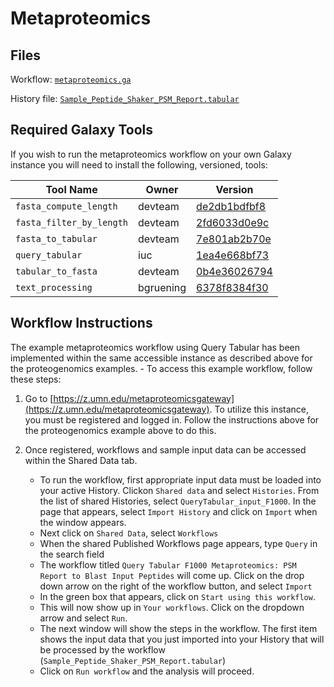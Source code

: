 # Metaproteomics

## Files

Workflow: [`metaproteomics.ga`](metaproteomics.ga)

History file: [`Sample_Peptide_Shaker_PSM_Report.tabular`](Sample_Peptide_Shaker_PSM_Report.tabular)

## Required Galaxy Tools

If you wish to run the metaproteomics workflow on your own Galaxy instance you will need to install the following, versioned, tools:

| Tool Name                | Owner     | Version |
|--------------------------|-----------|---------|
| `fasta_compute_length`   | devteam   | [de2db1bdfbf8](https://toolshed.g2.bx.psu.edu/repos/devteam/fasta_compute_length/rev/de2db1bdfbf8) |
| `fasta_filter_by_length` | devteam   | [2fd6033d0e9c](https://toolshed.g2.bx.psu.edu/repos/devteam/fasta_filter_by_length/rev/2fd6033d0e9c) |
| `fasta_to_tabular`       | devteam   | [7e801ab2b70e](https://toolshed.g2.bx.psu.edu/repos/devteam/fasta_to_tabular/rev/7e801ab2b70e) | 
| `query_tabular`          | iuc       | [1ea4e668bf73](https://toolshed.g2.bx.psu.edu/repos/iuc/query_tabular/rev/1ea4e668bf73) |
| `tabular_to_fasta`       | devteam   | [0b4e36026794](https://toolshed.g2.bx.psu.edu/repos/devteam/tabular_to_fasta/rev/0b4e36026794) |
| `text_processing`        | bgruening | [6378f8384f30](https://toolshed.g2.bx.psu.edu/repos/bgruening/text_processing/rev/6378f8384f30) |

## Workflow Instructions

The example metaproteomics workflow using Query Tabular has been implemented within the same accessible instance as described above for the proteogenomics examples.    - To access this example workflow, follow these steps:

1. Go to [https://z.umn.edu/metaproteomicsgateway](https://z.umn.edu/metaproteomicsgateway). To utilize this instance, you must be registered and logged in. Follow the instructions above for the proteogenomics example above to do this.

2. Once registered, workflows and sample input data can be accessed within the Shared Data tab. 
   - To run the workflow, first appropriate input data must be loaded into your active History. Clickon `Shared data` and select `Histories`. From the list of shared Histories, select `QueryTabular_input_F1000`. In the page that appears, select `Import History` and click on `Import` when the window appears.
   - Next click on `Shared Data`, select `Workflows`
   - When the shared Published Workflows page appears, type `Query` in the search field 
   - The workflow titled `Query Tabular F1000 Metaproteomics: PSM Report to Blast Input Peptides` will come up. Click on the drop down arrow on the right of the workflow button, and select `Import`
   - In the green box that appears, click on `Start using this workflow`.
   - This will now show up in `Your workflows`. Click on the dropdown arrow and select `Run`. 
   - The next window will show the steps in the workflow. The first item shows the input data that you just imported into your History that will be processed by the workflow (`Sample_Peptide_Shaker_PSM_Report.tabular`)
   - Click on `Run workflow` and the analysis will proceed.
